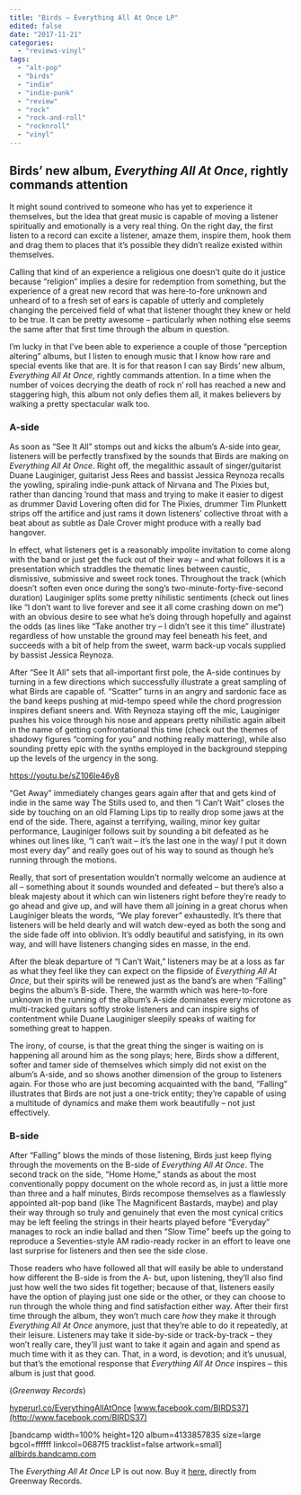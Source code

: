 ```yaml
---
title: "Birds – Everything All At Once LP"
edited: false
date: "2017-11-21"
categories:
  - "reviews-vinyl"
tags:
  - "alt-pop"
  - "birds"
  - "indie"
  - "indie-punk"
  - "review"
  - "rock"
  - "rock-and-roll"
  - "rocknroll"
  - "vinyl"
---
```


## Birds’ new album, _Everything All At Once_, rightly commands attention

It might sound contrived to someone who has yet to experience it themselves, but the idea that great music is capable of moving a listener spiritually and emotionally is a very real thing. On the right day, the first listen to a record can excite a listener, amaze them, inspire them, hook them and drag them to places that it’s possible they didn’t realize existed within themselves.

Calling that kind of an experience a religious one doesn’t quite do it justice because “religion” implies a desire for redemption from something, but the experience of a great new record that was here-to-fore unknown and unheard of to a fresh set of ears is capable of utterly and completely changing the perceived field of what that listener thought they knew or held to be true. It can be pretty awesome – particularly when nothing else seems the same after that first time through the album in question.

I’m lucky in that I’ve been able to experience a couple of those “perception altering” albums, but I listen to enough music that I know how rare and special events like that are. It is for that reason I can say Birds’ new album, _Everything All At Once_, rightly commands attention. In a time when the number of voices decrying the death of rock n’ roll has reached a new and staggering high, this album not only defies them all, it makes believers by walking a pretty spectacular walk too.

### A-side

As soon as “See It All” stomps out and kicks the album’s A-side into gear, listeners will be perfectly transfixed by the sounds that Birds are making on _Everything All At Once_. Right off, the megalithic assault of singer/guitarist Duane Lauginiger, guitarist Jess Rees and bassist Jessica Reynoza recalls the yowling, spiraling indie-punk attack of Nirvana and The Pixies but, rather than dancing ’round that mass and trying to make it easier to digest as drummer David Lovering often did for The Pixies, drummer Tim Plunkett strips off the artifice and just rams it down listeners’ collective throat with a beat about as subtle as Dale Crover might produce with a really bad hangover.

In effect, what listeners get is a reasonably impolite invitation to come along with the band or just get the fuck out of their way – and what follows it is a presentation which straddles the thematic lines between caustic, dismissive, submissive and sweet rock tones. Throughout the track (which doesn’t soften even once during the song’s two-minute-forty-five-second duration) Lauginiger splits some pretty nihilistic sentiments (check out lines like “I don’t want to live forever and see it all come crashing down on me”) with an obvious desire to see what he’s doing through hopefully and against the odds (as lines like “Take another try – I didn’t see it this time” illustrate) regardless of how unstable the ground may feel beneath his feet, and succeeds with a bit of help from the sweet, warm back-up vocals supplied by bassist Jessica Reynoza.

After “See It All” sets that all-important first pole, the A-side continues by turning in a few directions which successfully illustrate a great sampling of what Birds are capable of. “Scatter” turns in an angry and sardonic face as the band keeps pushing at mid-tempo speed while the chord progression inspires defiant sneers and. With Reynoza staying off the mic, Lauginiger pushes his voice through his nose and appears pretty nihilistic again albeit in the name of getting confrontational this time (check out the themes of shadowy figures “coming for you” and nothing really mattering), while also sounding pretty epic with the synths employed in the background stepping up the levels of the urgency in the song.

https://youtu.be/sZ106le46y8

“Get Away” immediately changes gears again after that and gets kind of indie in the same way The Stills used to, and then “I Can’t Wait” closes the side by touching on an old Flaming Lips tip to really drop some jaws at the end of the side. There, against a terrifying, wailing, minor key guitar performance, Lauginiger follows suit by sounding a bit defeated as he whines out lines like, “I can’t wait – it’s the last one in the way/ I put it down most every day” and really goes out of his way to sound as though he’s running through the motions.

Really, that sort of presentation wouldn’t normally welcome an audience at all – something about it sounds wounded and defeated – but there’s also a bleak majesty about it which can win listeners right before they’re ready to go ahead and give up, and will have them all joining in a great chorus when Lauginiger bleats the words, “We play forever” exhaustedly. It’s there that listeners will be held dearly and will watch dew-eyed as both the song and the side fade off into oblivion. It’s oddly beautiful and satisfying, in its own way, and will have listeners changing sides en masse, in the end.

After the bleak departure of “I Can’t Wait,” listeners may be at a loss as far as what they feel like they can expect on the flipside of _Everything All At Once_, but their spirits will be renewed just as the band’s are when “Falling” begins the album’s B-side. There, the warmth which was here-to-fore unknown in the running of the album’s A-side dominates every microtone as multi-tracked guitars softly stroke listeners and can inspire sighs of contentment while Duane Lauginiger sleepily speaks of waiting for something great to happen.

The irony, of course, is that the great thing the singer is waiting on is happening all around him as the song plays; here, Birds show a different, softer and tamer side of themselves which simply did not exist on the album’s A-side, and so shows another dimension of the group to listeners again. For those who are just becoming acquainted with the band, “Falling” illustrates that Birds are not just a one-trick entity; they’re capable of using a multitude of dynamics and make them work beautifully – not just effectively.

### B-side

After “Falling” blows the minds of those listening, Birds just keep flying through the movements on the B-side of _Everything All At Once_. The second track on the side, “Home Home,” stands as about the most conventionally poppy document on the whole record as, in just a little more than three and a half minutes, Birds recompose themselves as a flawlessly appointed alt-pop band (like The Magnificent Bastards, maybe) and play their way through so truly and genuinely that even the most cynical critics may be left feeling the strings in their hearts played before “Everyday” manages to rock an indie ballad and then “Slow Time” beefs up the going to reproduce a Seventies-style AM radio-ready rocker in an effort to leave one last surprise for listeners and then see the side close.

Those readers who have followed all that will easily be able to understand how different the B-side is from the A- but, upon listening, they’ll also find just how well the two sides fit together; because of that, listeners easily have the option of playing just one side or the other, or they can choose to run through the whole thing and find satisfaction either way. After their first time through the album, they won’t much care _how_ they make it through _Everything All At Once_ anymore, just that they’re able to do it repeatedly, at their leisure. Listeners may take it side-by-side or track-by-track – they won’t really care, they’ll just want to take it again and again and spend as much time with it as they can. That, in a word, is devotion; and it’s unusual, but that’s the emotional response that _Everything All At Once_ inspires – this album is just that good.

(_Greenway_ _Records_)

[hyperurl.co/EverythingAllAtOnce](http://hyperurl.co/EverythingAllAtOnce) [www.facebook.com/BIRDS37](http://www.facebook.com/BIRDS37)

\[bandcamp width=100% height=120 album=4133857835 size=large bgcol=ffffff linkcol=0687f5 tracklist=false artwork=small\] [allbirds.bandcamp.com](http://allbirds.bandcamp.com)

The _Everything All At Once_ LP is out now. Buy it [here](http://greenwayrecords.storenvy.com/products/20391842-birds-everything-all-at-once-lp-cass-pre-order), directly from Greenway Records.

